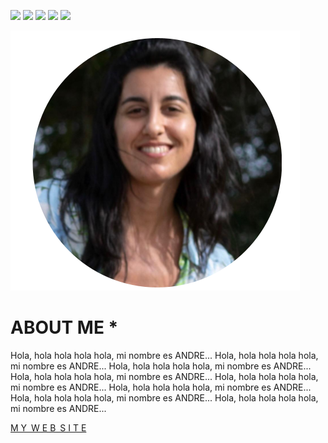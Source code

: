 
![](../images/perezoso.jpg)
![](../images/perezoso.jpg)
![](../images/perezoso.jpg)
![](../images/perezoso.jpg)
![](../images/perezoso.jpg)

 ![](../images/ABOUT/andre_about.png)


# ABOUT ME *
Hola, hola hola hola hola,  mi nombre es ANDRE... 
Hola, hola hola hola hola,  mi nombre es ANDRE... 
Hola, hola hola hola hola,  mi nombre es ANDRE... 
Hola, hola hola hola hola,  mi nombre es ANDRE... 
Hola, hola hola hola hola,  mi nombre es ANDRE... 
Hola, hola hola hola hola,  mi nombre es ANDRE... 
Hola, hola hola hola hola,  mi nombre es ANDRE... 
Hola, hola hola hola hola,  mi nombre es ANDRE... 
 
 




 [M Y&ensp;W E B&ensp;S I T E](https://ANDREmaker2025.github.io/andrea-lorieto/)

